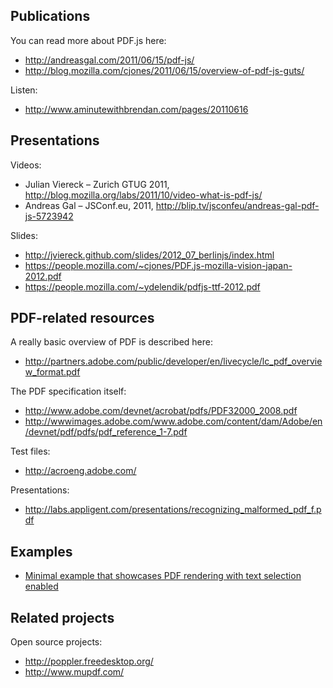 ## Publications

You can read more about PDF.js here:
+ http://andreasgal.com/2011/06/15/pdf-js/
+ http://blog.mozilla.com/cjones/2011/06/15/overview-of-pdf-js-guts/

Listen:
+ http://www.aminutewithbrendan.com/pages/20110616

## Presentations

Videos:
+ Julian Viereck – Zurich GTUG 2011, http://blog.mozilla.org/labs/2011/10/video-what-is-pdf-js/
+ Andreas Gal – JSConf.eu, 2011, http://blip.tv/jsconfeu/andreas-gal-pdf-js-5723942

Slides:
+ http://jviereck.github.com/slides/2012_07_berlinjs/index.html
+ https://people.mozilla.com/~cjones/PDF.js-mozilla-vision-japan-2012.pdf
+ https://people.mozilla.com/~ydelendik/pdfjs-ttf-2012.pdf

## PDF-related resources

A really basic overview of PDF is described here:
+ http://partners.adobe.com/public/developer/en/livecycle/lc_pdf_overview_format.pdf

The PDF specification itself:
+ http://www.adobe.com/devnet/acrobat/pdfs/PDF32000_2008.pdf
+ http://wwwimages.adobe.com/www.adobe.com/content/dam/Adobe/en/devnet/pdf/pdfs/pdf_reference_1-7.pdf

Test files:
+ http://acroeng.adobe.com/

Presentations:
+ http://labs.appligent.com/presentations/recognizing_malformed_pdf_f.pdf

## Examples

+ [Minimal example that showcases PDF rendering with text selection enabled](http://github.com/mozilla/pdf.js/wiki/Minimal-example-that-showcases-PDF-rendering-with-text-selection-enabled)


## Related projects

Open source projects:
+ http://poppler.freedesktop.org/
+ http://www.mupdf.com/
